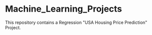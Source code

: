 # Machine_Learning_Projects
This repository contains a Regression "USA Housing Price Prediction" Project.
